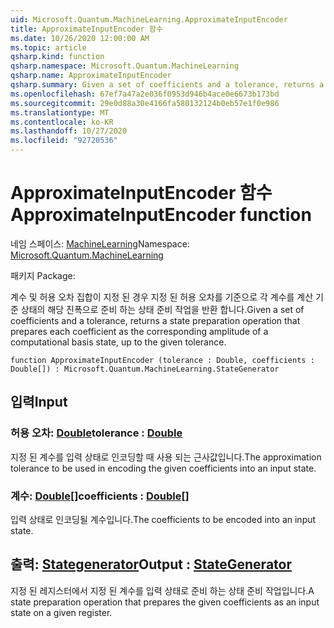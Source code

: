 ```yaml
---
uid: Microsoft.Quantum.MachineLearning.ApproximateInputEncoder
title: ApproximateInputEncoder 함수
ms.date: 10/26/2020 12:00:00 AM
ms.topic: article
qsharp.kind: function
qsharp.namespace: Microsoft.Quantum.MachineLearning
qsharp.name: ApproximateInputEncoder
qsharp.summary: Given a set of coefficients and a tolerance, returns a state preparation operation that prepares each coefficient as the corresponding amplitude of a computational basis state, up to the given tolerance.
ms.openlocfilehash: 67ef7a47a2e036f0953d946b4ace0e6673b173bd
ms.sourcegitcommit: 29e0d88a30e4166fa580132124b0eb57e1f0e986
ms.translationtype: MT
ms.contentlocale: ko-KR
ms.lasthandoff: 10/27/2020
ms.locfileid: "92720536"
---
```

# <a name="approximateinputencoder-function"></a><span data-ttu-id="7cb84-102">ApproximateInputEncoder 함수</span><span class="sxs-lookup"><span data-stu-id="7cb84-102">ApproximateInputEncoder function</span></span>

<span data-ttu-id="7cb84-103">네임 스페이스: [MachineLearning](xref:Microsoft.Quantum.MachineLearning)</span><span class="sxs-lookup"><span data-stu-id="7cb84-103">Namespace: [Microsoft.Quantum.MachineLearning](xref:Microsoft.Quantum.MachineLearning)</span></span>

<span data-ttu-id="7cb84-104">패키지 [](https://nuget.org/packages/)</span><span class="sxs-lookup"><span data-stu-id="7cb84-104">Package: [](https://nuget.org/packages/)</span></span>


<span data-ttu-id="7cb84-105">계수 및 허용 오차 집합이 지정 된 경우 지정 된 허용 오차를 기준으로 각 계수를 계산 기준 상태의 해당 진폭으로 준비 하는 상태 준비 작업을 반환 합니다.</span><span class="sxs-lookup"><span data-stu-id="7cb84-105">Given a set of coefficients and a tolerance, returns a state preparation operation that prepares each coefficient as the corresponding amplitude of a computational basis state, up to the given tolerance.</span></span>

```qsharp
function ApproximateInputEncoder (tolerance : Double, coefficients : Double[]) : Microsoft.Quantum.MachineLearning.StateGenerator
```


## <a name="input"></a><span data-ttu-id="7cb84-106">입력</span><span class="sxs-lookup"><span data-stu-id="7cb84-106">Input</span></span>

### <a name="tolerance--double"></a><span data-ttu-id="7cb84-107">허용 오차: [Double](xref:microsoft.quantum.lang-ref.double)</span><span class="sxs-lookup"><span data-stu-id="7cb84-107">tolerance : [Double](xref:microsoft.quantum.lang-ref.double)</span></span>

<span data-ttu-id="7cb84-108">지정 된 계수를 입력 상태로 인코딩할 때 사용 되는 근사값입니다.</span><span class="sxs-lookup"><span data-stu-id="7cb84-108">The approximation tolerance to be used in encoding the given coefficients into an input state.</span></span>


### <a name="coefficients--double"></a><span data-ttu-id="7cb84-109">계수: [Double](xref:microsoft.quantum.lang-ref.double)[]</span><span class="sxs-lookup"><span data-stu-id="7cb84-109">coefficients : [Double](xref:microsoft.quantum.lang-ref.double)[]</span></span>

<span data-ttu-id="7cb84-110">입력 상태로 인코딩될 계수입니다.</span><span class="sxs-lookup"><span data-stu-id="7cb84-110">The coefficients to be encoded into an input state.</span></span>



## <a name="output--stategenerator"></a><span data-ttu-id="7cb84-111">출력: [Stategenerator](xref:Microsoft.Quantum.MachineLearning.StateGenerator)</span><span class="sxs-lookup"><span data-stu-id="7cb84-111">Output : [StateGenerator](xref:Microsoft.Quantum.MachineLearning.StateGenerator)</span></span>

<span data-ttu-id="7cb84-112">지정 된 레지스터에서 지정 된 계수를 입력 상태로 준비 하는 상태 준비 작업입니다.</span><span class="sxs-lookup"><span data-stu-id="7cb84-112">A state preparation operation that prepares the given coefficients as an input state on a given register.</span></span>
